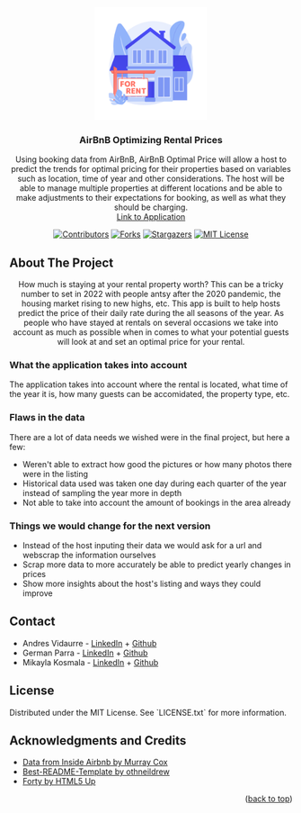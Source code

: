 <div id="top"></div>
<!--
*** Thanks for checking out the Best-README-Template. If you have a suggestion
*** that would make this better, please fork the repo and create a pull request
*** or simply open an issue with the tag "enhancement".
*** Don't forget to give the project a star!
*** Thanks again! Now go create something AMAZING! :D
-->

<!-- PROJECT LOGO -->
<br />
<div align="center">
  <a href="https://airbnboptimalpriceds.herokuapp.com/">
    <img src="static/rental icon.jpg" alt="Logo" width="200" height="200">
  </a>

<h3 align="center">AirBnB Optimizing Rental Prices</h3>

  <p align="center">
    Using booking data from AirBnB, AirBnB Optimal Price will allow a host to predict the trends for optimal pricing for their properties based on variables such as location, time of year and other considerations. The host will be able to manage multiple properties at different locations and be able to make adjustments to their expectations for booking, as well as what they should be charging.
</br>  <a href="https://airbnboptimalpriceds.herokuapp.com/">Link to Application</a>


<!-- PROJECT SHIELDS -->
<!--
*** I'm using markdown "reference style" links for readability.
*** Reference links are enclosed in brackets [ ] instead of parentheses ( ).
*** See the bottom of this document for the declaration of the reference variables
*** for contributors-url, forks-url, etc. This is an optional, concise syntax you may use.
*** https://www.markdownguide.org/basic-syntax/#reference-style-links
-->
[![Contributors][contributors-shield]][contributors-url]
[![Forks][forks-shield]][forks-url]
[![Stargazers][stars-shield]][stars-url]
[![MIT License][license-shield]][license-url]
<!--[![Issues][issues-shield]][issues-url]
[![LinkedIn][linkedin-shield]][linkedin-url]-->
  </p>


<!-- ABOUT THE PROJECT -->
<h2 align="left">About The Project</h2>
<p align="center">
   How much is staying at your rental property worth? This can be a tricky number to set in 2022 with people antsy after the 2020 pandemic, the housing market rising to new highs, etc. This app is built to help hosts predict the price of their daily rate during the all seasons of the year. As people who have stayed at rentals on several occasions we take into account as much as possible when in comes to what your potential guests will look at and set an optimal price for your rental. 
</p>

<h3 align="left">What the application takes into account</h3>
<p align="left">
  The application takes into account where the rental is located, what time of the year it is, how many guests can be accomidated, the property type, etc. 
<!-- [![Product Name Screen Shot][product-screenshot]](https://example.com)-->
</p>

<!-- FLAWS THE PROJECT -->
<h3 align="left">Flaws in the data</h3>
<p align="left">
    There are a lot of data needs we wished were in the final project, but here a few:
<ul>
  <li align="left">Weren't able to extract how good the pictures or how many photos there were in the listing</li>
  <li align="left">Historical data used was taken one day during each quarter of the year instead of sampling the year more in depth</li>
  <li align="left">Not able to take into account the amount of bookings in the area already</li>
</ul>
</p>

<!-- NEXT STEPS FOR THE PROJECT -->
<h3 align="left">Things we would change for the next version</h3>
<p align="left">
<ul>
  <li align="left">Instead of the host inputing their data we would ask for a url and webscrap the information ourselves</li>
  <li align="left">Scrap more data to more accurately be able to predict yearly changes in prices</li>
  <li align="left">Show more insights about the host's listing and ways they could improve</li>
</ul>
</p>

<!-- CONTACT -->
<h2 align="left">Contact</h2>
<p align="left">
<ul>
  <li align="left">Andres Vidaurre - <a href="https://www.linkedin.com/in/andresvidaurre/">LinkedIn</a> + <a href="https://github.com/andresmvidaurre">Github</a></li>
  <li align="left">German Parra - <a href="http://linkedin.com/in/germanparrads">LinkedIn</a> + <a href="https://github.com/GermanParra">Github</a></li>
  <li align="left">Mikayla Kosmala - <a href="https://www.linkedin.com/in/mikayla-kosmala/">LinkedIn</a> + <a href="https://github.com/Mikaykay">Github</a></li>
</ul>
</p>

<!-- LICENSE -->
<h2 align="left">License</h2>
<p align="left">
Distributed under the MIT License. See `LICENSE.txt` for more information.
</p>

<!-- ACKNOWLEDGMENTS -->
<h2 align="left">Acknowledgments and Credits</h2>
<ul>
  <li align="left"><a href="http://insideairbnb.com/about.html">Data from Inside Airbnb by Murray Cox</a></li>
  <li align="left"><a href="https://github.com/othneildrew/Best-README-Template">Best-README-Template by othneildrew</a></li>
  <li align="left"><a href="https://html5up.net/">Forty by HTML5 Up</a></li>
</ul>
<p align="right">(<a href="#top">back to top</a>)</p>

<!-- MARKDOWN LINKS & IMAGES -->
<!-- https://www.markdownguide.org/basic-syntax/#reference-style-links -->
[contributors-shield]: https://img.shields.io/github/contributors/Airbnb-Build-Week/Project.svg?style=for-the-badge
[contributors-url]: https://github.com/Airbnb-Build-Week/Project/graphs/contributors
[forks-shield]: https://img.shields.io/github/forks/Airbnb-Build-Week/Project.svg?style=for-the-badge
[forks-url]: https://github.com/Airbnb-Build-Week/Project/network/members
[stars-shield]: https://img.shields.io/github/stars/Airbnb-Build-Week/Project.svg?style=for-the-badge
[stars-url]: https://github.com/Airbnb-Build-Week/Project/stargazers
[license-shield]: https://img.shields.io/github/license/Airbnb-Build-Week/Project.svg?style=for-the-badge
[license-url]: https://github.com/Airbnb-Build-Week/Project/LICENSE.txt
[product-screenshot]: images/screenshot.png
